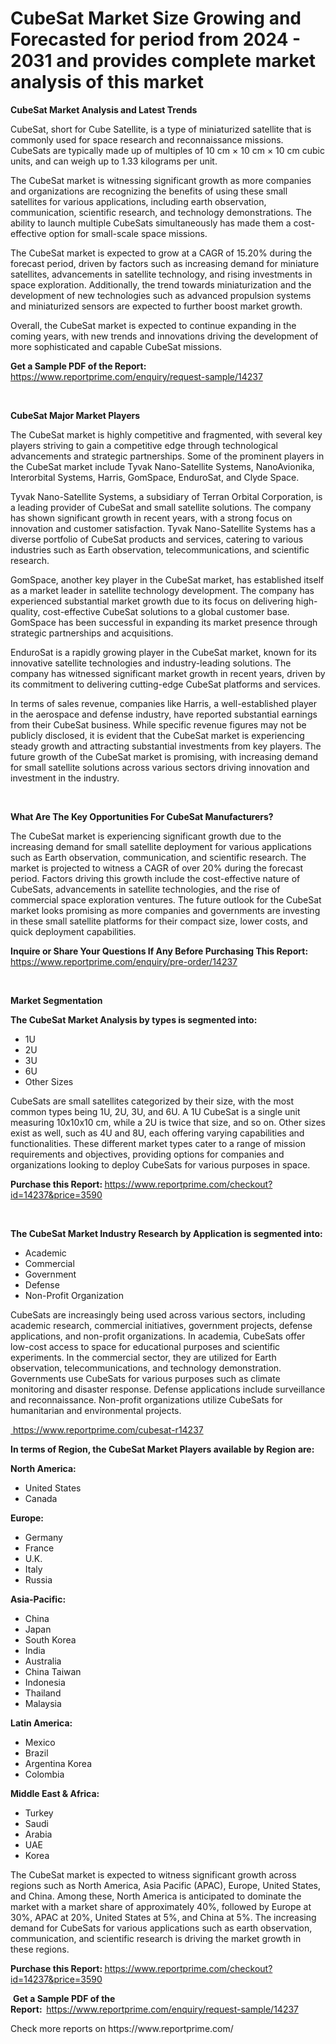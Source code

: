 <p><h1>CubeSat Market Size Growing and Forecasted for period from 2024 - 2031 and provides complete market analysis of this market</h1></p><p><strong>CubeSat Market Analysis and Latest Trends</strong></p>
<p><p>CubeSat, short for Cube Satellite, is a type of miniaturized satellite that is commonly used for space research and reconnaissance missions. CubeSats are typically made up of multiples of 10 cm × 10 cm × 10 cm cubic units, and can weigh up to 1.33 kilograms per unit.</p><p>The CubeSat market is witnessing significant growth as more companies and organizations are recognizing the benefits of using these small satellites for various applications, including earth observation, communication, scientific research, and technology demonstrations. The ability to launch multiple CubeSats simultaneously has made them a cost-effective option for small-scale space missions.</p><p>The CubeSat market is expected to grow at a CAGR of 15.20% during the forecast period, driven by factors such as increasing demand for miniature satellites, advancements in satellite technology, and rising investments in space exploration. Additionally, the trend towards miniaturization and the development of new technologies such as advanced propulsion systems and miniaturized sensors are expected to further boost market growth.</p><p>Overall, the CubeSat market is expected to continue expanding in the coming years, with new trends and innovations driving the development of more sophisticated and capable CubeSat missions.</p></p>
<p><strong>Get a Sample PDF of the Report:&nbsp;</strong> <a href="https://www.reportprime.com/enquiry/request-sample/14237">https://www.reportprime.com/enquiry/request-sample/14237</a></p>
<p>&nbsp;</p>
<p><strong>CubeSat Major Market Players</strong></p>
<p><p>The CubeSat market is highly competitive and fragmented, with several key players striving to gain a competitive edge through technological advancements and strategic partnerships. Some of the prominent players in the CubeSat market include Tyvak Nano-Satellite Systems, NanoAvionika, Interorbital Systems, Harris, GomSpace, EnduroSat, and Clyde Space.</p><p>Tyvak Nano-Satellite Systems, a subsidiary of Terran Orbital Corporation, is a leading provider of CubeSat and small satellite solutions. The company has shown significant growth in recent years, with a strong focus on innovation and customer satisfaction. Tyvak Nano-Satellite Systems has a diverse portfolio of CubeSat products and services, catering to various industries such as Earth observation, telecommunications, and scientific research.</p><p>GomSpace, another key player in the CubeSat market, has established itself as a market leader in satellite technology development. The company has experienced substantial market growth due to its focus on delivering high-quality, cost-effective CubeSat solutions to a global customer base. GomSpace has been successful in expanding its market presence through strategic partnerships and acquisitions.</p><p>EnduroSat is a rapidly growing player in the CubeSat market, known for its innovative satellite technologies and industry-leading solutions. The company has witnessed significant market growth in recent years, driven by its commitment to delivering cutting-edge CubeSat platforms and services.</p><p>In terms of sales revenue, companies like Harris, a well-established player in the aerospace and defense industry, have reported substantial earnings from their CubeSat business. While specific revenue figures may not be publicly disclosed, it is evident that the CubeSat market is experiencing steady growth and attracting substantial investments from key players. The future growth of the CubeSat market is promising, with increasing demand for small satellite solutions across various sectors driving innovation and investment in the industry.</p></p>
<p>&nbsp;</p>
<p><strong>What Are The Key Opportunities For CubeSat Manufacturers?</strong></p>
<p><p>The CubeSat market is experiencing significant growth due to the increasing demand for small satellite deployment for various applications such as Earth observation, communication, and scientific research. The market is projected to witness a CAGR of over 20% during the forecast period. Factors driving this growth include the cost-effective nature of CubeSats, advancements in satellite technologies, and the rise of commercial space exploration ventures. The future outlook for the CubeSat market looks promising as more companies and governments are investing in these small satellite platforms for their compact size, lower costs, and quick deployment capabilities.</p></p>
<p><strong>Inquire or Share Your Questions If Any Before Purchasing This Report:</strong> <a href="https://www.reportprime.com/enquiry/pre-order/14237">https://www.reportprime.com/enquiry/pre-order/14237</a></p>
<p>&nbsp;</p>
<p><strong>Market Segmentation</strong></p>
<p><strong>The CubeSat Market Analysis by types is segmented into:</strong></p>
<p><ul><li>1U</li><li>2U</li><li>3U</li><li>6U</li><li>Other Sizes</li></ul></p>
<p><p>CubeSats are small satellites categorized by their size, with the most common types being 1U, 2U, 3U, and 6U. A 1U CubeSat is a single unit measuring 10x10x10 cm, while a 2U is twice that size, and so on. Other sizes exist as well, such as 4U and 8U, each offering varying capabilities and functionalities. These different market types cater to a range of mission requirements and objectives, providing options for companies and organizations looking to deploy CubeSats for various purposes in space.</p></p>
<p><strong>Purchase this Report:&nbsp;</strong><a href="https://www.reportprime.com/checkout?id=14237&price=3590">https://www.reportprime.com/checkout?id=14237&price=3590</a></p>
<p>&nbsp;</p>
<p><strong>The CubeSat Market Industry Research by Application is segmented into:</strong></p>
<p><ul><li>Academic</li><li>Commercial</li><li>Government</li><li>Defense</li><li>Non-Profit Organization</li></ul></p>
<p><p>CubeSats are increasingly being used across various sectors, including academic research, commercial initiatives, government projects, defense applications, and non-profit organizations. In academia, CubeSats offer low-cost access to space for educational purposes and scientific experiments. In the commercial sector, they are utilized for Earth observation, telecommunications, and technology demonstration. Governments use CubeSats for various purposes such as climate monitoring and disaster response. Defense applications include surveillance and reconnaissance. Non-profit organizations utilize CubeSats for humanitarian and environmental projects.</p></p>
<p><a href="https://www.reportprime.com/cubesat-r14237">&nbsp;https://www.reportprime.com/cubesat-r14237</a></p>
<p><strong>In terms of Region, the CubeSat Market Players available by Region are:</strong></p>
<p>
    <p> <strong> North America: </strong>
        <ul>
            <li>United States</li>
            <li>Canada</li>
        </ul>
        </p> 
    <p> <strong> Europe: </strong>
        <ul>
            <li>Germany</li>
            <li>France</li>
            <li>U.K.</li>
            <li>Italy</li>
            <li>Russia</li>
        </ul>
        </p> 
    <p> <strong> Asia-Pacific: </strong>
        <ul>
            <li>China</li>
            <li>Japan</li>
            <li>South Korea</li>
            <li>India</li>
            <li>Australia</li>
            <li>China Taiwan</li>
            <li>Indonesia</li>
            <li>Thailand</li>
            <li>Malaysia</li>
        </ul>
        </p> 
    <p> <strong> Latin America: </strong>
        <ul>
            <li>Mexico</li>
            <li>Brazil</li>
            <li>Argentina Korea</li>
            <li>Colombia</li>
        </ul>
        </p> 
    <p> <strong> Middle East & Africa: </strong>
        <ul>
            <li>Turkey</li>
            <li>Saudi</li>
            <li>Arabia</li>
            <li>UAE</li>
            <li>Korea</li>
        </ul>
    </p>
    </p>
<p><p>The CubeSat market is expected to witness significant growth across regions such as North America, Asia Pacific (APAC), Europe, United States, and China. Among these, North America is anticipated to dominate the market with a market share of approximately 40%, followed by Europe at 30%, APAC at 20%, United States at 5%, and China at 5%. The increasing demand for CubeSats for various applications such as earth observation, communication, and scientific research is driving the market growth in these regions.</p></p>
<p><strong>Purchase this Report: </strong><a href="https://www.reportprime.com/checkout?id=14237&price=3590">https://www.reportprime.com/checkout?id=14237&price=3590</a></p>
<p>&nbsp;<strong>Get a Sample PDF of the Report:&nbsp;&nbsp;</strong><a href="https://www.reportprime.com/enquiry/request-sample/14237">https://www.reportprime.com/enquiry/request-sample/14237</a></p>
<p><strong></strong></p>
<p>Check more reports on https://www.reportprime.com/</p>